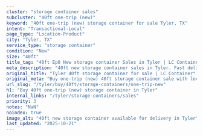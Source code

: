 ```yaml
---
cluster: "storage container sales"
subcluster: "40ft one-trip (new)"
keyword: "40ft one-trip (new) storage container for sale Tyler, TX"
intent: "Transactional-Local"
page_type: "Location-Product"
city: "Tyler, TX"
service_type: "storage container"
condition: "New"
size: "40ft"
title_tag: "40ft Ep0 New storage container Sales in Tyler | LC Container"
meta_description: "40ft new storage container sales in Tyler. Fast delivery, competitive pricing. Serving storage containers area. Quote ID: 86V. Call (214) 524-4168 for your free quote today."
original_title: "Tyler 40ft storage container for sale | LC Container"
original_meta: "Buy one-trip (new) 40ft storage container sale with local delivery in Tyler, TX. LC Container — local Since 2003. Request a fast quote today."
url_slug: "/tyler/buy/40ft/storage-containers/one-trip-new"
h1: "Buy 40ft one-trip (new) storage container in Tyler"
internal_links: "/tyler/storage-containers/sales"
priority: 3
notes: "NaN"
noindex: true
image_alt: "40ft new storage container available for delivery in Tyler"
last_updated: "2025-10-21"
---
```


<!-- TODO: Add unique city/inventory copy, images, and internal links here. -->
